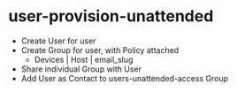 # user-provision-unattended

* Create User for user
* Create Group for user, with Policy attached
  * Devices | Host | email_slug
* Share individual Group with User
* Add User as Contact to users-unattended-access Group
